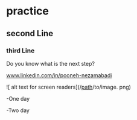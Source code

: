 # practice
## second Line
### third Line
Do you know what is the next step? </b>

www.linkedin.com/in/pooneh-nezamabadi

![ alt text for screen readers](/[path](https://images.app.goo.gl/r2HPpnVLGzApB3957)/to/image. png)

-One day

-Two day
